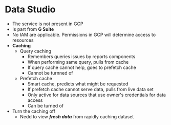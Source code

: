 # Data Studio

- The service is not present in GCP
- Is part from **G Suite**
- No IAM are applicable. Permissions in GCP will determine access to resources
- **Caching**
    - Query caching
        - Remembers queries issues by reports components
        - When performing same query, pulls from cache
        - If query cache cannot help, goes to prefetch cache
        - Cannot be turnned of
    - Prefetch cache
        - Smart cache, predicts what might be requested
        - If prefetch cache cannot serve data, pulls from live data set
        - Only active for data sources that use owner's credentials for data access
        - Can be turned of
- Turn the caching off
    - Nedd to view ***fresh data*** from rapidly caching dataset